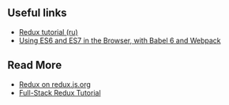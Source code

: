 ## Useful links

- [Redux tutorial (ru)](https://www.gitbook.com/book/maxfarseer/redux-course-ru/details)
- [Using ES6 and ES7 in the Browser, with Babel 6 and Webpack](http://jamesknelson.com/using-es6-in-the-browser-with-babel-6-and-webpack/)

## Read More

- [Redux on redux.js.org](http://redux.js.org/index.html)
- [Full-Stack Redux Tutorial](http://teropa.info/blog/2015/09/10/full-stack-redux-tutorial.html)